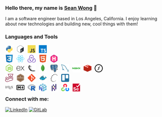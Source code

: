 ### Hello there, my name is [Sean Wong][website] 👋

I am a software engineer based in Los Angeles, California. I enjoy learning about new technologies and building new, cool things with them!

### Languages and Tools

<p>
  <img align="left" width="26px" style="padding-right:10px;" alt="python" src="https://raw.githubusercontent.com/devicons/devicon/master/icons/python/python-original.svg" />
  <img align="left" width="26px" style="padding-right:10px;" alt="bash" src="https://raw.githubusercontent.com/devicons/devicon/master/icons/bash/bash-plain.svg" />
  <img align="left" width="26px" style="padding-right:10px;" alt="javascript" src="https://raw.githubusercontent.com/devicons/devicon/master/icons/javascript/javascript-original.svg" />
  <img align="left" width="26px" style="padding-right:10px;" alt="typescript" src="https://raw.githubusercontent.com/devicons/devicon/master/icons/typescript/typescript-original.svg" />
</p>

<br />

<p>
  <img align="left" width="26px" style="padding-right:10px;" alt="css" src="https://raw.githubusercontent.com/devicons/devicon/master/icons/css3/css3-original.svg" />
  <img align="left" width="26px" style="padding-right:10px;" alt="react" src="https://raw.githubusercontent.com/devicons/devicon/master/icons/react/react-original.svg" />
  <img align="left" width="26px" style="padding-right:10px;" alt="redux" src="https://raw.githubusercontent.com/devicons/devicon/master/icons/redux/redux-original.svg" />
  <img align="left" width="26px" style="padding-right:10px;" alt="html" src="https://raw.githubusercontent.com/devicons/devicon/master/icons/html5/html5-original.svg" />
  <img align="left" width="26px" style="padding-right:10px;" alt="hugo" src="https://raw.githubusercontent.com/devicons/devicon/master/icons/hugo/hugo-original.svg" />
</p>

<br />

<p>
  <img align="left" width="26px" style="padding-right:10px;" alt="nodejs" src="https://raw.githubusercontent.com/devicons/devicon/master/icons/nodejs/nodejs-original.svg" />
  <img align="left" width="26px" style="padding-right:10px;" alt="express" src="https://raw.githubusercontent.com/devicons/devicon/master/icons/express/express-original.svg" />
  <img align="left" width="26px" style="padding-right:10px;" alt="flask" src="https://raw.githubusercontent.com/devicons/devicon/master/icons/flask/flask-original.svg" />
  <img align="left" width="26px" style="padding-right:10px;" alt="mongo" src="https://raw.githubusercontent.com/devicons/devicon/master/icons/mongodb/mongodb-original.svg" />
  <img align="left" width="26px" style="padding-right:10px;" alt="postgres" src="https://raw.githubusercontent.com/devicons/devicon/master/icons/postgresql/postgresql-original.svg" />
  <img align="left" width="26px" style="padding-right:10px;" alt="mysql" src="https://raw.githubusercontent.com/devicons/devicon/master/icons/mysql/mysql-original.svg" />
  <img align="left" width="26px" style="padding-right:10px;" alt="nginx" src="https://raw.githubusercontent.com/devicons/devicon/master/icons/nginx/nginx-original.svg" />
  <img align="left" width="26px" style="padding-right:10px;" alt="redis" src="https://raw.githubusercontent.com/devicons/devicon/master/icons/redis/redis-original.svg" />
  <img align="left" width="26px" style="padding-right:10px;" alt="socketio" src="https://raw.githubusercontent.com/devicons/devicon/master/icons/socketio/socketio-original.svg" />
</p>

<br />

<p>
  <img align="left" width="26px" style="padding-right:10px;" alt="jest" src="https://raw.githubusercontent.com/devicons/devicon/master/icons/jest/jest-plain.svg" />
  <img align="left" width="26px" style="padding-right:10px;" alt="mocha" src="https://raw.githubusercontent.com/devicons/devicon/master/icons/mocha/mocha-plain.svg" />
  <img align="left" width="26px" style="padding-right:10px;" alt="git" src="https://raw.githubusercontent.com/devicons/devicon/master/icons/git/git-original.svg" />
  <img align="left" width="26px" style="padding-right:10px;" alt="docker" src="https://raw.githubusercontent.com/devicons/devicon/master/icons/docker/docker-original.svg" />
  <img align="left" width="26px" style="padding-right:10px;" alt="ssh" src="https://raw.githubusercontent.com/devicons/devicon/master/icons/ssh/ssh-original.svg" />
  <img align="left" width="26px" style="padding-right:10px;" alt="trello" src="https://raw.githubusercontent.com/devicons/devicon/master/icons/trello/trello-plain.svg" />
</p>

<br />

<p>
  <img align="left" width="26px" style="padding-right:10px;" alt="latex" src="https://raw.githubusercontent.com/devicons/devicon/master/icons/latex/latex-original.svg" />
  <img align="left" width="26px" style="padding-right:10px;" alt="markdown" src="https://raw.githubusercontent.com/devicons/devicon/master/icons/markdown/markdown-original.svg" />
  <img align="left" width="26px" style="padding-right:10px;" alt="r" src="https://raw.githubusercontent.com/devicons/devicon/master/icons/r/r-original.svg" />
  <img align="left" width="26px" style="padding-right:10px;" alt="numpy" src="https://raw.githubusercontent.com/devicons/devicon/master/icons/numpy/numpy-original.svg" />
  <img align="left" width="26px" style="padding-right:10px;" alt="pandas" src="https://raw.githubusercontent.com/devicons/devicon/master/icons/pandas/pandas-original.svg" />
  <img align="left" width="26px" style="padding-right:10px;" alt="opencv" src="https://raw.githubusercontent.com/devicons/devicon/master/icons/opencv/opencv-original.svg" />
  <img align="left" width="26px" style="padding-right:10px;" alt="selenium" src="https://raw.githubusercontent.com/devicons/devicon/master/icons/selenium/selenium-original.svg" />
</p>

<br />

### Connect with me:

[<img alt="LinkedIn" src="https://img.shields.io/badge/linkedin-%230077B5.svg?style=for-the-badge&logo=linkedin&logoColor=white" />][linkedin]
[<img alt="GitLab" src="https://img.shields.io/badge/gitlab-%23181717.svg?style=for-the-badge&logo=gitlab&logoColor=white" />][gitlab]

<br />

[website]: https://seanwong.xyz
[linkedin]: https://www.linkedin.com/in/sean-wong1/
[gitlab]: https://gitlab.com/sean_wong